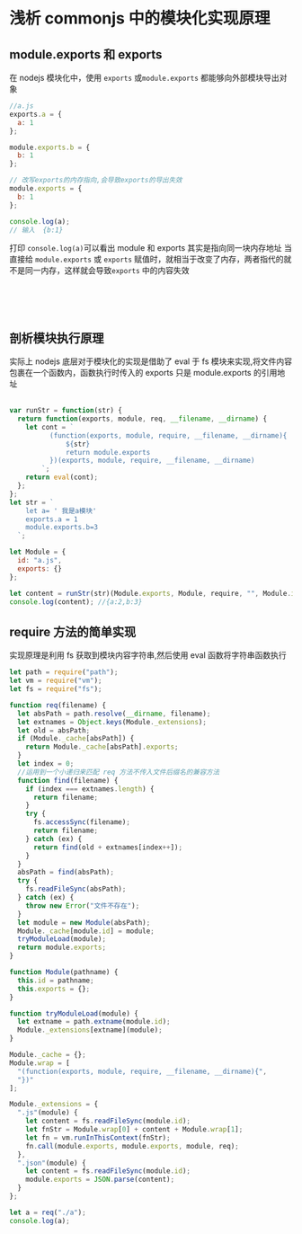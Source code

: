 # 浅析 commonjs 中的模块化实现原理 


## module.exports 和 exports

在 nodejs 模块化中，使用 `exports` 或`module.exports` 都能够向外部模块导出对象

```js
//a.js
exports.a = {
  a: 1
};

module.exports.b = {
  b: 1
};

// 改写exports的内存指向,会导致exports的导出失效
module.exports = {
  b: 1
};

console.log(a);
// 输入  {b:1}
```

打印 `console.log(a)`可以看出 module 和 exports 其实是指向同一块内存地址
当直接给 `module.exports` 或 `exports` 赋值时，就相当于改变了内存，两者指代的就不是同一内存，这样就会导致`exports` 中的内容失效

</br>
</br>
</br>

## 剖析模块执行原理

实际上 nodejs 底层对于模块化的实现是借助了 eval 于 fs 模块来实现,将文件内容包裹在一个函数内，函数执行时传入的 exports 只是 module.exports 的引用地址
</br>
</br>

```js
var runStr = function(str) {
  return function(exports, module, req, __filename, __dirname) {
    let cont = `
          (function(exports, module, require, __filename, __dirname){
              ${str}
              return module.exports
          })(exports, module, require, __filename, __dirname)
        `;
    return eval(cont);
  };
};
let str = `
    let a= ' 我是a模块'
    exports.a = 1
    module.exports.b=3
  `;

let Module = {
  id: "a.js",
  exports: {}
};

let content = runStr(str)(Module.exports, Module, require, "", Module.id);
console.log(content); //{a:2,b:3}
```

## require 方法的简单实现

实现原理是利用 fs 获取到模块内容字符串,然后使用 eval 函数将字符串函数执行

```js
let path = require("path");
let vm = require("vm");
let fs = require("fs");

function req(filename) {
  let absPath = path.resolve(__dirname, filename);
  let extnames = Object.keys(Module._extensions);
  let old = absPath;
  if (Module._cache[absPath]) {
    return Module._cache[absPath].exports;
  }
  let index = 0;
  //运用到一个小递归来匹配 req 方法不传入文件后缀名的兼容方法
  function find(filename) {
    if (index === extnames.length) {
      return filename;
    }
    try {
      fs.accessSync(filename);
      return filename;
    } catch (ex) {
      return find(old + extnames[index++]);
    }
  }
  absPath = find(absPath);
  try {
    fs.readFileSync(absPath);
  } catch (ex) {
    throw new Error("文件不存在");
  }
  let module = new Module(absPath);
  Module._cache[module.id] = module;
  tryModuleLoad(module);
  return module.exports;
}

function Module(pathname) {
  this.id = pathname;
  this.exports = {};
}

function tryModuleLoad(module) {
  let extname = path.extname(module.id);
  Module._extensions[extname](module);
}

Module._cache = {};
Module.wrap = [
  "(function(exports, module, require, __filename, __dirname){",
  "})"
];

Module._extensions = {
  ".js"(module) {
    let content = fs.readFileSync(module.id);
    let fnStr = Module.wrap[0] + content + Module.wrap[1];
    let fn = vm.runInThisContext(fnStr);
    fn.call(module.exports, module.exports, module, req);
  },
  ".json"(module) {
    let content = fs.readFileSync(module.id);
    module.exports = JSON.parse(content);
  }
};

let a = req("./a");
console.log(a);
```
